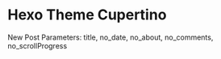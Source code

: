# Hexo Theme Cupertino

New Post Parameters:
    title, no_date, no_about, no_comments, no_scrollProgress
